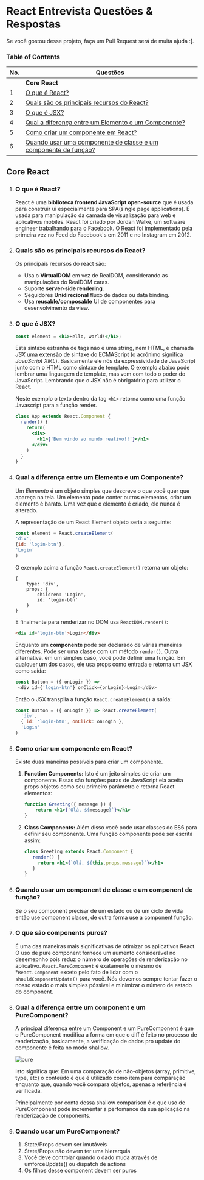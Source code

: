 # React Entrevista Questões & Respostas

Se você gostou desse projeto, faça um Pull Request será de muita ajuda :].

### Table of Contents

| No. | Questões |
| --- | --------- |
|   | **Core React** |
|1  | [O que é React?](#o-que-é-react) |
|2  | [Quais são os principais recursos do React?](#quais-são-os-principais-recursos-do-react) |
|3  | [O que é JSX?](#o-que-é-jsx) |
|4  | [Qual a diferença entre um Elemento e um Componente?](#qual-a-diferença-entre-um-elemento-e-um-componente) |
|5  | [Como criar um componente em React?](#como-criar-um-componente-em-react) |
|6  | [Quando usar uma componente de classe e um componente de função?](#quando-usar-um-componente-em-react) |

## Core React

1. ### O que é React?

    React é uma **biblioteca frontend JavaScript open-source** que é usada para construir ui especialmente para SPA(single page applications). É usada para manipulação da camada de visualização para web e aplicativos mobiles. React foi criado por Jordan Walke, um software engineer trabalhando para o Facebook. O  React foi implementado pela primeira vez no Feed do Facebook's em 2011 e no Instagram em 2012.
    
2. ### Quais são os principais recursos do React?
    
    Os principais recursos do react são:
    
    * Usa o **VirtualDOM** em vez de RealDOM, considerando as manipulações do RealDOM caras.
    * Suporte **server-side rendering**.
    * Seguidores **Unidirecional** fluxo de dados ou data binding.
    * Usa **reusable/composable** UI de componentes para desenvolvimento da view.
    
3. ### O que é JSX?

    ```jsx harmony
    const element = <h1>Hello, world!</h1>;
    ```

    Esta sintaxe estranha de tags não é uma string, nem HTML, é chamada *JSX* uma extensão de sintaxe do ECMAScript (o acrônimo significa *JavaScript XML*). Basicamente ele nós da expressividade de JavaScript junto com o HTML como sintaxe de template. O exemplo abaixo pode lembrar uma linguagem de template, mas vem com todo o poder do JavaScript. Lembrando que o JSX não é obrigatório para utilizar o React.
    
    Neste exemplo o texto dentro da tag `<h1>` retorna como uma função Javascript para a função render.
    
    ```jsx harmony
    class App extends React.Component {
      render() {
        return(
          <div>
            <h1>{'Bem vindo ao mundo reativo!!'}</h1>
          </div>
        )
      }
    }
    ```

4. ### Qual a diferença entre um Elemento e um Componente?
    Um *Elemento* é um objeto simples que descreve o que você quer que apareça na tela. Um elemento pode conter outros elementos, criar um elemento é barato. Uma vez que o elemento é criado, ele nunca é alterado.
    
    A representação de um React Element objeto seria a seguinte: 
    
    ```javascript
    const element = React.createElement(
    'div',
    {id: 'login-btn'},
    'Login'
    )
    ```
    O exemplo acima a função `React.createElement()` retorna um objeto: 
    
    ```
    {
        type: 'div',
        props: {
            children: 'Login',
            id: 'login-btn'
        }
    }
    ```
    
    E finalmente para renderizar no DOM usa `ReactDOM.render()`:
    
    ```html
    <div id='login-btn'>Login</div>
    ```
    
    Enquanto um **componente** pode ser declarado de várias maneiras diferentes. Pode ser uma classe com um método `render()`. Outra alternativa, em um simples caso, você pode definir uma função. Em qualquer um dos casos, ele usa props como entrada e retorna um JSX como saída:
    
     ```javascript
    const Button = ({ onLogin }) =>
      <div id={'login-btn'} onClick={onLogin}>Login</div>
    ```
    
    Então o JSX transpila a função `React.createElement()` a saída:
    
    ```javascript
    const Button = ({ onLogin }) => React.createElement(
      'div',
      { id: 'login-btn', onClick: onLogin },
      'Login'
    )
    ```
    
5. ### Como criar um componente em React?

    Existe duas maneiras possíveis para criar um componente.
    
    1. **Function Components:** Isto é um jeito simples de criar um componente. Essas são funções puras de JavaScript ela aceita props objetos como seu primeiro parâmetro e retorna React elementos:
    
        ```jsx harmony
        function Greeting({ message }) {
            return <h1>{`Olá, ${message}`}</h1>
        }
        ```
    2. **Class Components:** Além disso você pode usar classes do ES6 para definir seu componente. Uma função componente pode ser escrita assim:
     
        ```jsx harmony
        class Greeting extends React.Component {
           render() {
             return <h1>{`Olá, ${this.props.message}`}</h1>
           }
        }
        ```

6. ### Quando usar um component de classe e um component de função?

    Se o seu component precisar de um estado ou de um ciclo de vida então use component classe, de outra forma use a component função.

7. ### O que são components puros?

     É uma das maneiras mais significativas de otimizar os aplicativos React. O uso de pure component fornece um aumento considerável no desemepnho pois reduz o número de operações de renderização no aplicativo. *`React.PureComponent`* é exatamente o mesmo de *`React.Component` exceto pelo fato de lidar com o `shouldComponentUpdate()` para você. Nós devemos sempre tentar fazer o nosso estado o mais simples póssivel e minimizar o número de estado do component.

8. ### Qual a diferença entre um component e um PureComponent?
      A principal diferença entre um Component e um PureComponent é que o PureComponent modifica a forma em que o diff é feito no processo de renderização, basicamente, a verificação de dados pro update do componente é feita no modo shallow.

      ![pure](images/pure.jpg)

      Isto significa que: Em uma comparação de não-objetos (array, primitive, type, etc) o conteúdo é que é utilizado como item para comparação enquanto que, quando você compara objetos, apenas a referência é verificada.

      Principalmente por conta dessa shallow comparison é o que uso de PureComponent pode incrementar a perfomance da sua aplicação na renderização de components.

9. ### Quando usar um PureComponent?
      1. State/Props devem ser imutáveis
      2. State/Props não devem ter uma hierarquia
      3. Você deve controlar quando o dado muda através de umforceUpdate()
         ou dispatch de actions
      4. Os filhos desse component devem ser puros
